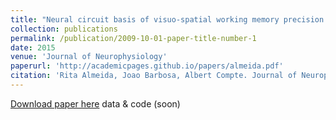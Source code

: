 ```yaml
---
title: "Neural circuit basis of visuo-spatial working memory precision."
collection: publications
permalink: /publication/2009-10-01-paper-title-number-1
date: 2015
venue: 'Journal of Neurophysiology'
paperurl: 'http://academicpages.github.io/papers/almeida.pdf'
citation: 'Rita Almeida, Joao Barbosa, Albert Compte. Journal of Neurophysiology (2015)'
---
```



[Download paper here](http://academicpages.github.io/papers/almeida.pdf)
data & code (soon)
